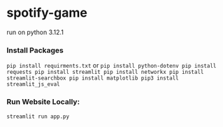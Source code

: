 # spotify-game

run on python 3.12.1
### Install Packages
``
pip install requirments.txt
``
or
``
pip install python-dotenv
pip install requests
pip install streamlit
pip install networkx
pip install streamlit-searchbox
pip install matplotlib
pip3 install streamlit_js_eval
``

### Run Website Locally:
``
streamlit run app.py
``
